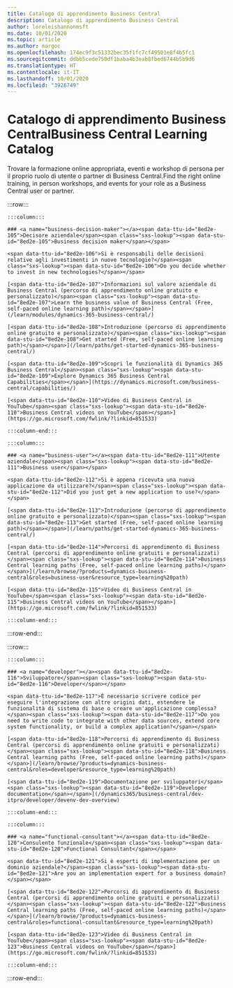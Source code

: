 ```yaml
---
title: Catalogo di apprendimento Business Central
description: Catalogo di apprendimento Business Central
author: loreleishannonmsft
ms.date: 10/01/2020
ms.topic: article
ms.author: margoc
ms.openlocfilehash: 174ec9f3c51332bec35f1fc7cf49501e8f4b5fc1
ms.sourcegitcommit: ddbb5cede750df1baba4b3eab8fbed6744b5b9d6
ms.translationtype: HT
ms.contentlocale: it-IT
ms.lasthandoff: 10/01/2020
ms.locfileid: "3926749"
---
```

# <a name="business-central-learning-catalog"></a><span data-ttu-id="8ed2e-103">Catalogo di apprendimento Business Central</span><span class="sxs-lookup"><span data-stu-id="8ed2e-103">Business Central Learning Catalog</span></span>

<span data-ttu-id="8ed2e-104">Trovare la formazione online appropriata, eventi e workshop di persona per il proprio ruolo di utente o partner di Business Central.</span><span class="sxs-lookup"><span data-stu-id="8ed2e-104">Find the right online training, in person workshops, and events for your role as a Business Central user or partner.</span></span>

:::row:::

    :::column:::

    ### <a name="business-decision-maker"></a><span data-ttu-id="8ed2e-105">Decisore aziendale</span><span class="sxs-lookup"><span data-stu-id="8ed2e-105">Business decision maker</span></span>

    <span data-ttu-id="8ed2e-106">Si è responsabili delle decisioni relative agli investimenti in nuove tecnologie?</span><span class="sxs-lookup"><span data-stu-id="8ed2e-106">Do you decide whether to invest in new technologies?</span></span> 

    [<span data-ttu-id="8ed2e-107">Informazioni sul valore aziendale di Business Central (percorso di apprendimento online gratuito e personalizzato)</span><span class="sxs-lookup"><span data-stu-id="8ed2e-107">Learn the business value of Business Central (Free, self-paced online learning path)</span></span>](/learn/modules/dynamics-365-business-central/)

    [<span data-ttu-id="8ed2e-108">Introduzione (percorso di apprendimento online gratuito e personalizzato)</span><span class="sxs-lookup"><span data-stu-id="8ed2e-108">Get started (Free, self-paced online learning path)</span></span>](/learn/paths/get-started-dynamics-365-business-central/)

    [<span data-ttu-id="8ed2e-109">Scopri le funzionalità di Dynamics 365 Business Central</span><span class="sxs-lookup"><span data-stu-id="8ed2e-109">Explore Dynamics 365 Business Central Capabilities</span></span>](https://dynamics.microsoft.com/business-central/capabilities/)

    [<span data-ttu-id="8ed2e-110">Video di Business Central in YouTube</span><span class="sxs-lookup"><span data-stu-id="8ed2e-110">Business Central videos on YouTube</span></span>](https://go.microsoft.com/fwlink/?linkid=851533)

    :::column-end:::

    :::column:::

    ### <a name="business-user"></a><span data-ttu-id="8ed2e-111">Utente aziendale</span><span class="sxs-lookup"><span data-stu-id="8ed2e-111">Business user</span></span>

    <span data-ttu-id="8ed2e-112">Si è appena ricevuta una nuova applicazione da utilizzare?</span><span class="sxs-lookup"><span data-stu-id="8ed2e-112">Did you just get a new application to use?</span></span> 

    [<span data-ttu-id="8ed2e-113">Introduzione (percorso di apprendimento online gratuito e personalizzato)</span><span class="sxs-lookup"><span data-stu-id="8ed2e-113">Get started (Free, self-paced online learning path)</span></span>](/learn/paths/get-started-dynamics-365-business-central/)

    [<span data-ttu-id="8ed2e-114">Percorsi di apprendimento di Business Central (percorsi di apprendimento online gratuiti e personalizzati)</span><span class="sxs-lookup"><span data-stu-id="8ed2e-114">Business Central learning paths (Free, self-paced online learning paths)</span></span>](/learn/browse/?products=dynamics-business-central&roles=business-user&resource_type=learning%20path)

    [<span data-ttu-id="8ed2e-115">Video di Business Central in YouTube</span><span class="sxs-lookup"><span data-stu-id="8ed2e-115">Business Central videos on YouTube</span></span>](https://go.microsoft.com/fwlink/?linkid=851533)

    :::column-end:::

:::row-end:::

:::row:::

    :::column:::

    ### <a name="developer"></a><span data-ttu-id="8ed2e-116">Sviluppatore</span><span class="sxs-lookup"><span data-stu-id="8ed2e-116">Developer</span></span>

    <span data-ttu-id="8ed2e-117">È necessario scrivere codice per eseguire l'integrazione con altre origini dati, estendere le funzionalità di sistema di base o creare un'applicazione complessa?</span><span class="sxs-lookup"><span data-stu-id="8ed2e-117">Do you need to write code to integrate with other data sources, extend core system functionality, or build a complex application?</span></span>

    [<span data-ttu-id="8ed2e-118">Percorsi di apprendimento di Business Central (percorsi di apprendimento online gratuiti e personalizzati)</span><span class="sxs-lookup"><span data-stu-id="8ed2e-118">Business Central learning paths (Free, self-paced online learning paths)</span></span>](/learn/browse/?products=dynamics-business-central&roles=developer&resource_type=learning%20path)

    [<span data-ttu-id="8ed2e-119">Documentazione per sviluppatori</span><span class="sxs-lookup"><span data-stu-id="8ed2e-119">Developer documentation</span></span>](/dynamics365/business-central/dev-itpro/developer/devenv-dev-overview)

    :::column-end:::

    :::column:::

    ### <a name="functional-consultant"></a><span data-ttu-id="8ed2e-120">Consulente funzionale</span><span class="sxs-lookup"><span data-stu-id="8ed2e-120">Functional Consultant</span></span>
    
    <span data-ttu-id="8ed2e-121">Si è esperti di implementazione per un dominio aziendale?</span><span class="sxs-lookup"><span data-stu-id="8ed2e-121">Are you an implementation expert for a business domain?</span></span> 

    [<span data-ttu-id="8ed2e-122">Percorsi di apprendimento di Business Central (percorsi di apprendimento online gratuiti e personalizzati)</span><span class="sxs-lookup"><span data-stu-id="8ed2e-122">Business Central learning paths (Free, self-paced online learning paths)</span></span>](/learn/browse/?products=dynamics-business-central&roles=functional-consultant&resource_type=learning%20path)

    [<span data-ttu-id="8ed2e-123">Video di Business Central in YouTube</span><span class="sxs-lookup"><span data-stu-id="8ed2e-123">Business Central videos on YouTube</span></span>](https://go.microsoft.com/fwlink/?linkid=851533)

    :::column-end:::

:::row-end:::
